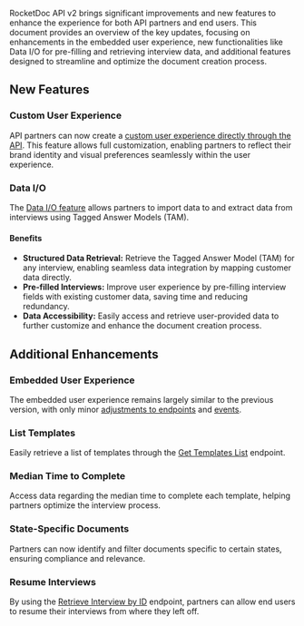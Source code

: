 RocketDoc API v2 brings significant improvements and new features to enhance the experience for both API partners and end users. This document provides an overview of the key updates, focusing on enhancements in the embedded user experience, new functionalities like Data I/O for pre-filling and retrieving interview data, and additional features designed to streamline and optimize the document creation process.

## New Features

### Custom User Experience

API partners can now create a [custom user experience directly through the API](pages/build_custom_ui.md). This feature allows full customization, enabling partners to reflect their brand identity and visual preferences seamlessly within the user experience.

### Data I/O

The [Data I/O feature](pages/data-i-o-addon-feature-integration) allows partners to import data to and extract data from interviews using Tagged Answer Models (TAM).

#### Benefits

- **Structured Data Retrieval:** Retrieve the Tagged Answer Model (TAM) for any interview, enabling seamless data integration by mapping customer data directly.
- **Pre-filled Interviews:** Improve user experience by pre-filling interview fields with existing customer data, saving time and reducing redundancy.
- **Data Accessibility:** Easily access and retrieve user-provided data to further customize and enhance the document creation process.

## Additional Enhancements

### Embedded User Experience
The embedded user experience remains largely similar to the previous version, with only minor [adjustments to endpoints](pages/upgrading_to_rocketdocument_v2.md) and [events](pages/ux-component-events.md).

### List Templates
Easily retrieve a list of templates through the [Get Templates List](link) endpoint.

### Median Time to Complete
Access data regarding the median time to complete each template, helping partners optimize the interview process.

### State-Specific Documents
Partners can now identify and filter documents specific to certain states, ensuring compliance and relevance.

### Resume Interviews
By using the [Retrieve Interview by ID](link) endpoint, partners can allow end users to resume their interviews from where they left off.